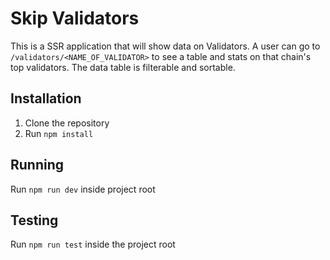 # Skip Validators

This is a SSR application that will show data on Validators. A user can go to `/validators/<NAME_OF_VALIDATOR>` to see a table and stats on that chain's top validators. The data table is filterable and sortable.

## Installation

1. Clone the repository
2. Run `npm install`

## Running

Run `npm run dev` inside project root

## Testing

Run `npm run test` inside the project root
